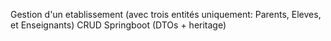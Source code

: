 Gestion d'un etablissement (avec trois entités uniquement: Parents, Eleves, et Enseignants)
CRUD Springboot (DTOs + heritage)
